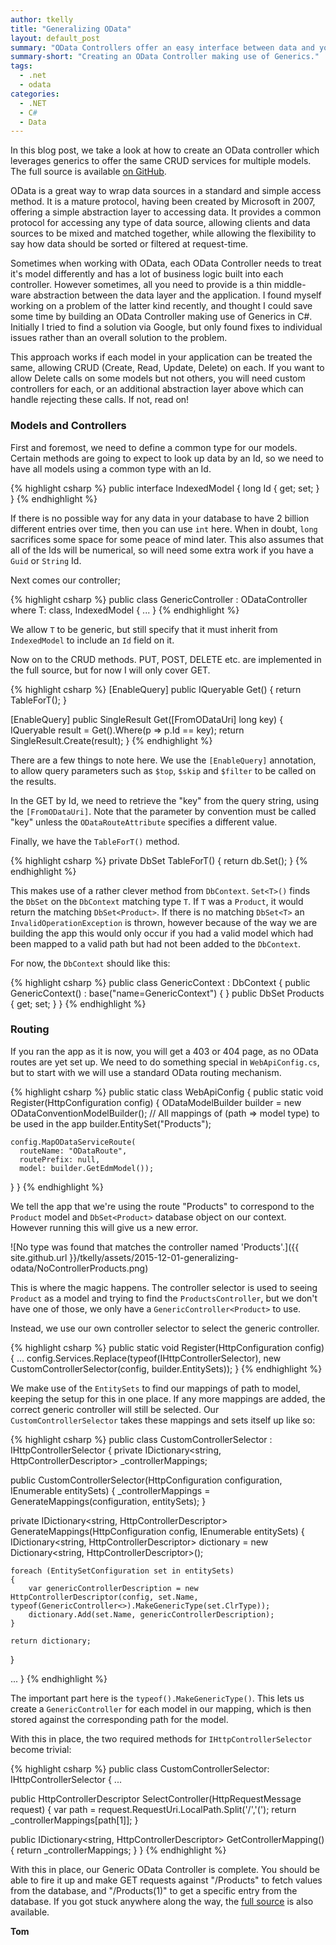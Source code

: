 ```yaml
---
author: tkelly
title: "Generalizing OData"
layout: default_post
summary: "OData Controllers offer an easy interface between data and your application, but require one controller per model type. These controllers often have a large amount of almost identical code. In this blog post, we look at using C# Generics to remove this duplication."
summary-short: "Creating an OData Controller making use of Generics."
tags:
  - .net
  - odata
categories:
  - .NET
  - C#
  - Data
---
```


In this blog post, we take a look at how to create an OData controller which leverages generics to offer the same CRUD services for multiple models. The full source is available [on GitHub](https://github.com/tpkelly/generalizing-odata).

OData is a great way to wrap data sources in a standard and simple access method. It is a mature protocol, having been created by Microsoft in 2007, offering a simple abstraction layer to accessing data. It provides a common protocol for accessing any type of data source, allowing clients and data sources to be mixed and matched together, while allowing the flexibility to say how data should be sorted or filtered at request-time.

Sometimes when working with OData, each OData Controller needs to treat it's model differently and has a lot of business logic built into each controller. However sometimes, all you need to provide is a thin middle-ware abstraction between the data layer and the application. I found myself working on a problem of the latter kind recently, and thought I could save some time by building an OData Controller making use of Generics in C#. Initially I tried to find a solution via Google, but only found fixes to individual issues rather than an overall solution to the problem.

This approach works if each model in your application can be treated the same, allowing CRUD (Create, Read, Update, Delete) on each. If you want to allow Delete calls on some models but not others, you will need custom controllers for each, or an additional abstraction layer above which can handle rejecting these calls. If not, read on!

### Models and Controllers

First and foremost, we need to define a common type for our models. Certain methods are going to expect to look up data by an Id, so we need to have all models using a common type with an Id.

{% highlight csharp %}
public interface IndexedModel
{
  long Id { get; set; }
}
{% endhighlight %}

If there is no possible way for any data in your database to have 2 billion different entries over time, then you can use ```int``` here. When in doubt, ```long``` sacrifices some space for some peace of mind later. This also assumes that all of the Ids will be numerical, so will need some extra work if you have a ```Guid``` or ```String``` Id.

Next comes our controller;

{% highlight csharp %}
public class GenericController<T> : ODataController where T: class, IndexedModel
{
  ...
}
{% endhighlight %}

We allow ```T``` to be generic, but still specify that it must inherit from ```IndexedModel``` to include an ```Id``` field on it.

Now on to the CRUD methods. PUT, POST, DELETE etc. are implemented in the full source, but for now I will only cover GET.

{% highlight csharp %}
[EnableQuery]
public IQueryable<T> Get()
{
    return TableForT();
}

[EnableQuery]
public SingleResult<T> Get([FromODataUri] long key)
{
    IQueryable<T> result = Get().Where(p => p.Id == key);
    return SingleResult.Create(result);
}
{% endhighlight %}

There are a few things to note here. We use the ```[EnableQuery]``` annotation, to allow query parameters such as ```$top```, ```$skip``` and ```$filter``` to be called on the results.

In the GET by Id, we need to retrieve the "key" from the query string, using the ```[FromODataUri]```. Note that the parameter by convention must be called "key" unless the ```ODataRouteAttribute``` specifies a different value.

Finally, we have the ```TableForT()``` method.

{% highlight csharp %}
private DbSet<T> TableForT()
{
  return db.Set<T>();
}
{% endhighlight %}

This makes use of a rather clever method from ```DbContext```. ```Set<T>()``` finds the ```DbSet``` on the ```DbContext``` matching type ```T```. If ```T``` was a ```Product```, it would return the matching ```DbSet<Product>```. If there is no matching ```DbSet<T>``` an ```InvalidOperationException``` is thrown, however because of the way we are building the app this would only occur if you had a valid model which had been mapped to a valid path but had not been added to the ```DbContext```.

For now, the ```DbContext``` should like this:

{% highlight csharp %}
public class GenericContext : DbContext
{
  public GenericContext() : base("name=GenericContext") { }
  public DbSet<Product> Products { get; set; }
}
{% endhighlight %}

### Routing

If you ran the app as it is now, you will get a 403 or 404 page, as no OData routes are yet set up. We need to do something special in ```WebApiConfig.cs```, but to start with we will use a standard OData routing mechanism.

{% highlight csharp %}
public static class WebApiConfig
{
  public static void Register(HttpConfiguration config)
  {
    ODataModelBuilder builder = new ODataConventionModelBuilder();
    // All mappings of (path => model type) to be used in the app
    builder.EntitySet<Product>("Products");

    config.MapODataServiceRoute(
      routeName: "ODataRoute",
      routePrefix: null,
      model: builder.GetEdmModel());
  }
}
{% endhighlight %}

We tell the app that we're using the route "Products" to correspond to the ```Product``` model and ```DbSet<Product>``` database object on our context. However running this will give us a new error.

![No type was found that matches the controller named 'Products'.]({{ site.github.url }}/tkelly/assets/2015-12-01-generalizing-odata/NoControllerProducts.png)

This is where the magic happens. The controller selector is used to seeing ```Product``` as a model and trying to find the ```ProductsController```, but we don't have one of those, we only have a ```GenericController<Product>``` to use.

Instead, we use our own controller selector to select the generic controller.

{% highlight csharp %}
public static void Register(HttpConfiguration config)
{
  ...
  config.Services.Replace(typeof(IHttpControllerSelector), new CustomControllerSelector(config, builder.EntitySets));
}
{% endhighlight %}

We make use of the ```EntitySets``` to find our mappings of path to model, keeping the setup for this in one place. If any more mappings are added, the correct generic controller will still be selected. Our ```CustomControllerSelector``` takes these mappings and sets itself up like so:

{% highlight csharp %}
public class CustomControllerSelector : IHttpControllerSelector
{
  private IDictionary<string, HttpControllerDescriptor> _controllerMappings;

  public CustomControllerSelector(HttpConfiguration configuration, IEnumerable<EntitySetConfiguration> entitySets)
  {
    _controllerMappings = GenerateMappings(configuration, entitySets);
  }

  private IDictionary<string, HttpControllerDescriptor> GenerateMappings(HttpConfiguration config, IEnumerable<EntitySetConfiguration> entitySets)
  {
    IDictionary<string, HttpControllerDescriptor> dictionary = new Dictionary<string, HttpControllerDescriptor>();

    foreach (EntitySetConfiguration set in entitySets)
    {
        var genericControllerDescription = new HttpControllerDescriptor(config, set.Name, typeof(GenericController<>).MakeGenericType(set.ClrType));
        dictionary.Add(set.Name, genericControllerDescription);
    }

    return dictionary;
  }

  ...
}
{% endhighlight %}

The important part here is the ```typeof().MakeGenericType()```. This lets us create a ```GenericController``` for each model in our mapping, which is then stored against the corresponding path for the model.

With this in place, the two required methods for ```IHttpControllerSelector``` become trivial:

{% highlight csharp %}
public class CustomControllerSelector: IHttpControllerSelector
{
  ...

  public HttpControllerDescriptor SelectController(HttpRequestMessage request)
  {
    var path = request.RequestUri.LocalPath.Split('/','(');
    return _controllerMappings[path[1]];
  }

  public IDictionary<string, HttpControllerDescriptor> GetControllerMapping()
  {
    return _controllerMappings;
  }
}
{% endhighlight %}

With this in place, our Generic OData Controller is complete. You should be able to fire it up and make GET requests against "/Products" to fetch values from the database, and "/Products(1)" to get a specific entry from the database. If you got stuck anywhere along the way, the [full source](https://github.com/tpkelly/generalizing-odata) is also available.

__Tom__

